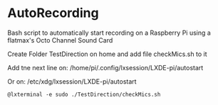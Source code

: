 # AutoRecording
Bash script to automatically start recording on a Raspberry Pi using a flatmax's Octo Channel Sound Card

Create Folder TestDirection on home and add file checkMics.sh to it

Add tne next line on: /home/pi/.config/lxsession/LXDE-pi/autostart

Or on: /etc/xdg/lxsession/LXDE-pi/autostart 

```
@lxterminal -e sudo ./TestDirection/checkMics.sh
```
